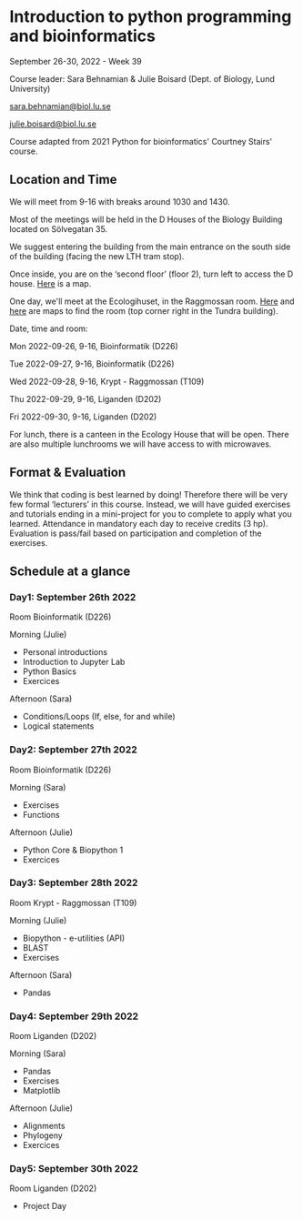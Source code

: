 

# Introduction to python programming and bioinformatics

September 26-30, 2022 - Week 39

Course leader: Sara Behnamian & Julie Boisard (Dept. of Biology, Lund University)

sara.behnamian@biol.lu.se

julie.boisard@biol.lu.se

Course adapted from 2021 Python for bioinformatics' Courtney Stairs' course.


## Location and Time

We will meet from 9-16 with breaks around 1030 and 1430.

Most of the meetings will be held in the D Houses of the Biology Building located on Sölvegatan 35.

We suggest entering the building from the main entrance on the south side of the building (facing the new LTH tram stop).

Once inside, you are on the ‘second floor’ (floor 2), turn left to access the D house. [Here](https://maps.app.goo.gl/GDTBdNb1kQpW2FDo8) is a map.

One day, we'll meet at the Ecologihuset, in the Raggmossan room. [Here](https://www.google.com/maps/@55.7136974,13.2079739,18.33z) and [here](https://www.cec.lu.se/sv/sites/cec.lu.se.sv/files/2020-09/Kurssalar%20Ekologihuset.pdf) are maps to find the room (top corner right in the Tundra building).


Date, time and room:

Mon 2022-09-26, 9-16, Bioinformatik (D226)

Tue 2022-09-27, 9-16, Bioinformatik (D226)

Wed 2022-09-28, 9-16, Krypt - Raggmossan (T109)

Thu 2022-09-29, 9-16, Liganden (D202)

Fri 2022-09-30, 9-16, Liganden (D202)

For lunch, there is a canteen in the Ecology House that will be open. There are also multiple lunchrooms we will have access to with microwaves.


## Format & Evaluation

We think that coding is best learned by doing!
Therefore there will be very few formal ‘lecturers’ in this course.
Instead, we will have guided exercises and tutorials ending in a mini-project for you to complete to apply what you learned.
Attendance in mandatory each day to receive credits (3 hp). Evaluation is pass/fail based on participation and completion of the exercises.  


## Schedule at a glance


### Day1: September 26th 2022

Room Bioinformatik (D226)

Morning (Julie)

* Personal introductions
* Introduction to Jupyter Lab
* Python Basics
* Exercices

Afternoon (Sara)

* Conditions/Loops (If, else, for and while)
* Logical statements

### Day2: September 27th 2022

Room Bioinformatik (D226)

Morning (Sara)

* Exercises
* Functions 

Afternoon (Julie)

* Python Core & Biopython 1 
* Exercices

### Day3: September 28th 2022

Room Krypt - Raggmossan (T109)

Morning (Julie)
* Biopython - e-utilities (API)
* BLAST
* Exercises

Afternoon (Sara)
* Pandas

### Day4: September 29th 2022

Room Liganden (D202)

Morning (Sara)
* Pandas
* Exercises
* Matplotlib

Afternoon (Julie)
* Alignments
* Phylogeny
* Exercices

### Day5: September 30th 2022

Room Liganden (D202)

* Project Day
